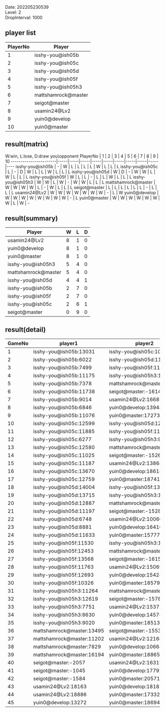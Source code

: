 Date: 202205230539  
Level: 2  
DropInterval: 1000  
## player list
PlayerNo  |  Player
----------|---------------------
1         |  isshy-you@ish05b
2         |  isshy-you@ish05c
3         |  isshy-you@ish05d
4         |  isshy-you@ish05f
5         |  isshy-you@ish05h3
6         |  mattshamrock@master
7         |  seigot@master
8         |  usamin24@Lv2
9         |  yuin0@develop
10        |  yuin0@master
## result(matrix)
W:win, L:lose, D:draw
you\opponent PlayerNo  |  1  |  2  |  3  |  4  |  5  |  6  |  7  |  8  |  9  |  10
-----------------------|-----|-----|-----|-----|-----|-----|-----|-----|-----|----
isshy-you@ish05b       |  -  |  W  |  L  |  L  |  L  |  L  |  W  |  L  |  L  |  L
isshy-you@ish05c       |  L  |  -  |  D  |  W  |  L  |  L  |  W  |  L  |  L  |  L
isshy-you@ish05d       |  W  |  D  |  -  |  W  |  W  |  L  |  W  |  L  |  L  |  L
isshy-you@ish05f       |  W  |  L  |  L  |  -  |  L  |  L  |  W  |  L  |  L  |  L
isshy-you@ish05h3      |  W  |  W  |  L  |  W  |  -  |  W  |  W  |  L  |  L  |  L
mattshamrock@master    |  W  |  W  |  W  |  W  |  L  |  -  |  W  |  L  |  L  |  L
seigot@master          |  L  |  L  |  L  |  L  |  L  |  L  |  -  |  L  |  L  |  L
usamin24@Lv2           |  W  |  W  |  W  |  W  |  W  |  W  |  W  |  -  |  L  |  W
yuin0@develop          |  W  |  W  |  W  |  W  |  W  |  W  |  W  |  W  |  -  |  L
yuin0@master           |  W  |  W  |  W  |  W  |  W  |  W  |  W  |  L  |  W  |  -
## result(summary)
Player               |  W  |  L  |  D
---------------------|-----|-----|---
usamin24@Lv2         |  8  |  1  |  0
yuin0@develop        |  8  |  1  |  0
yuin0@master         |  8  |  1  |  0
isshy-you@ish05h3    |  5  |  4  |  0
mattshamrock@master  |  5  |  4  |  0
isshy-you@ish05d     |  4  |  4  |  1
isshy-you@ish05b     |  2  |  7  |  0
isshy-you@ish05f     |  2  |  7  |  0
isshy-you@ish05c     |  2  |  6  |  1
seigot@master        |  0  |  9  |  0
## result(detail)
GameNo  |  player1                    |  player2
--------|-----------------------------|---------------------------
1       |  isshy-you@ish05b:13031     |  isshy-you@ish05c:10381
2       |  isshy-you@ish05b:6022      |  isshy-you@ish05d:11178
3       |  isshy-you@ish05b:7499      |  isshy-you@ish05f:11408
4       |  isshy-you@ish05b:11175     |  isshy-you@ish05h3:12517
5       |  isshy-you@ish05b:7378      |  mattshamrock@master:14104
6       |  isshy-you@ish05b:11738     |  seigot@master:-1614
7       |  isshy-you@ish05b:9014      |  usamin24@Lv2:16687
8       |  isshy-you@ish05b:6846      |  yuin0@develop:13948
9       |  isshy-you@ish05b:11076     |  yuin0@master:17273
10      |  isshy-you@ish05c:12599     |  isshy-you@ish05d:12599
11      |  isshy-you@ish05c:11885     |  isshy-you@ish05f:11472
12      |  isshy-you@ish05c:6277      |  isshy-you@ish05h3:9908
13      |  isshy-you@ish05c:12580     |  mattshamrock@master:12916
14      |  isshy-you@ish05c:11025     |  seigot@master:-1526
15      |  isshy-you@ish05c:11187     |  usamin24@Lv2:13864
16      |  isshy-you@ish05c:13670     |  yuin0@develop:18618
17      |  isshy-you@ish05c:12759     |  yuin0@master:18741
18      |  isshy-you@ish05d:14004     |  isshy-you@ish05f:13290
19      |  isshy-you@ish05d:13715     |  isshy-you@ish05h3:12281
20      |  isshy-you@ish05d:12887     |  mattshamrock@master:18258
21      |  isshy-you@ish05d:11197     |  seigot@master:-1528
22      |  isshy-you@ish05d:6748      |  usamin24@Lv2:10060
23      |  isshy-you@ish05d:8881      |  yuin0@develop:16410
24      |  isshy-you@ish05d:11633     |  yuin0@master:15777
25      |  isshy-you@ish05f:11530     |  isshy-you@ish05h3:13407
26      |  isshy-you@ish05f:12453     |  mattshamrock@master:23219
27      |  isshy-you@ish05f:13568     |  seigot@master:-1615
28      |  isshy-you@ish05f:11763     |  usamin24@Lv2:15069
29      |  isshy-you@ish05f:12693     |  yuin0@develop:15424
30      |  isshy-you@ish05f:10326     |  yuin0@master:18579
31      |  isshy-you@ish05h3:11264    |  mattshamrock@master:11259
32      |  isshy-you@ish05h3:12619    |  seigot@master:-1578
33      |  isshy-you@ish05h3:7751     |  usamin24@Lv2:15372
34      |  isshy-you@ish05h3:8630     |  yuin0@develop:14578
35      |  isshy-you@ish05h3:9020     |  yuin0@master:18513
36      |  mattshamrock@master:13495  |  seigot@master:-1553
37      |  mattshamrock@master:11202  |  usamin24@Lv2:12168
38      |  mattshamrock@master:7829   |  yuin0@develop:10664
39      |  mattshamrock@master:16194  |  yuin0@master:18865
40      |  seigot@master:-2057        |  usamin24@Lv2:16317
41      |  seigot@master:-1045        |  yuin0@develop:17792
42      |  seigot@master:-1584        |  yuin0@master:20571
43      |  usamin24@Lv2:18163         |  yuin0@develop:18182
44      |  usamin24@Lv2:18886         |  yuin0@master:17332
45      |  yuin0@develop:13272        |  yuin0@master:18694
